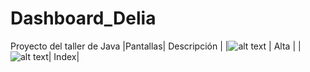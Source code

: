 # Dashboard_Delia
Proyecto del taller de Java
|Pantallas| Descripción |
|![alt text](https://lh3.googleusercontent.com/4TNjC5kCZCuzornbrlutKjeCw-SYLfbi5vIQRWV06WiZjt1_gtZdfAqAs5pBi1TNWb7H_RA74UwslF8=w1366-h667-rw "Consulta") | Alta |
|![alt text](https://lh3.googleusercontent.com/R084uMLGyMNUm9AzzO3jXoZdnTf8W0qtmOezifSz748orRBMbl1TdHfxcxmmzHPL0kZ5dfeJIxiDLWA=w1366-h667-rw "Index")| Index|
